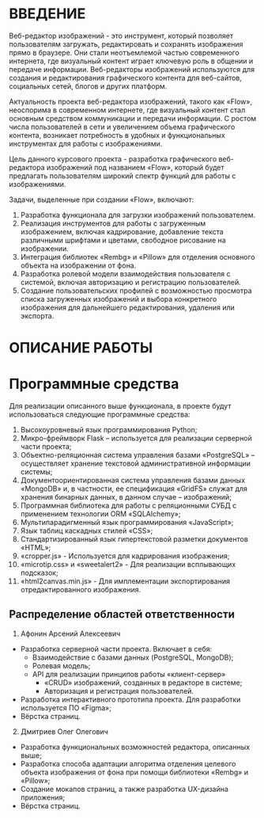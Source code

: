 # ВВЕДЕНИЕ

Веб-редактор изображений - это инструмент, который позволяет пользователям загружать, редактировать и сохранять изображения прямо в браузере. Они стали неотъемлемой частью современного интернета, где визуальный контент играет ключевую роль в общении и передаче информации. Веб-редакторы изображений используются для создания и редактирования графического контента для веб-сайтов, социальных сетей, блогов и других платформ.

Актуальность проекта веб-редактора изображений, такого как «Flow», неоспорима в современном интернете, где визуальный контент стал основным средством коммуникации и передачи информации. С ростом числа пользователей в сети и увеличением объема графического контента, возникает потребность в удобных и функциональных инструментах для работы с изображениями.

Цель данного курсового проекта - разработка графического веб-редактора изображений под названием «Flow», который будет предлагать пользователям широкий спектр функций для работы с изображениями.

Задачи, выделенные при создании «Flow», включают:

1. Разработка функционала для загрузки изображений пользователем.
2. Реализация инструментов для работы с загруженным изображением, включая кадрирование, добавление текста различными шрифтами и цветами, свободное рисование на изображении.
3. Интеграция библиотек «Rembg» и «Pillow» для отделения основного объекта на изображении от фона.
4. Разработка ролевой модели взаимодействия пользователя с системой, включая авторизацию и регистрацию пользователей.
5. Создание пользовательских профилей с возможностью просмотра списка загруженных изображений и выбора конкретного изображения для дальнейшего редактирования, удаления или экспорта.

# ОПИСАНИЕ РАБОТЫ

# Программные средства

Для реализации описанного выше функционала, в проекте будут использоваться следующие программные средства:

1. Высокоуровневый язык программирования Python;
2. Микро-фреймворк Flask – используется для реализации серверной части проекта;
3. Объектно-реляционная система управления базами «PostgreSQL» – осуществляет хранение текстовой административной информации системы;
4. Документоориентированная система управления базами данных «MongoDB» и, в частности, ее спецификация «GridFS» служат для хранения бинарных данных, в данном случае – изображений;
5. Программная библиотека для работы с реляционными СУБД с применением технологии ORM «SQLAlchemy»;
6. Мультипарадигменный язык программирования «JavaScript»;
7. Язык таблиц каскадных стилей «CSS»;
8. Стандартизированный язык гипертекстовой разметки документов «HTML»;
9. «cropper.js» - Используется для кадрирования изображения;
10. «microtip.css» и «sweetalert2» - Для реализации всплывающих подсказок;
11. «html2canvas.min.js» - Для имплементации экспортирования отредактированного изображения.

## Распределение областей ответственности

1. Афонин Арсений Алексеевич
  - Разработка серверной части проекта. Включает в себя:
    - Взаимодействие с базами данных (PostgreSQL, MongoDB);
    - Ролевая модель;
    - API для реализации принципов работы «клиент-сервер»
      - «CRUD» изображений, созданных в редакторе в системе;
      - Авторизация и регистрация пользователей.
  - Разработка интерактивного прототипа проекта. Для разработки используется ПО «Figma»;
  - Вёрстка страниц.

2. Дмитриев Олег Олегович
  - Разработка функциональных возможностей редактора, описанных выше;
  - Разработка способа адаптации алгоритма отделения целевого объекта изображения от фона при помощи библиотеки «Rembg» и «Pillow»;
  - Создание мокапов страниц, а также разработка UX-дизайна приложения;
  - Вёрстка страниц.
